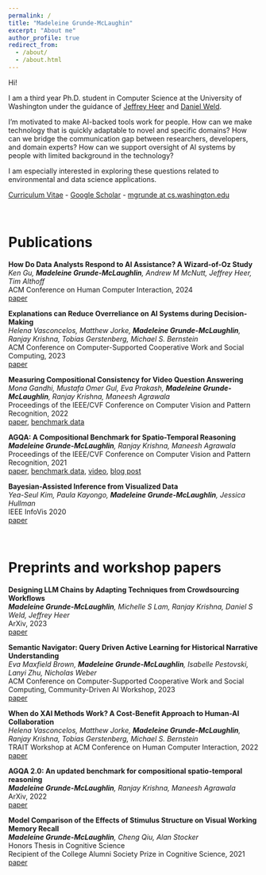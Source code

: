 ```yaml
---
permalink: /
title: "Madeleine Grunde-McLaughin"
excerpt: "About me"
author_profile: true
redirect_from: 
  - /about/
  - /about.html
---
```


Hi! 

I am a third year Ph.D. student in Computer Science at the University of Washington under the guidance of [Jeffrey Heer](https://homes.cs.washington.edu/~jheer/) and [Daniel Weld](https://www.cs.washington.edu/people/faculty/weld). 

I’m motivated to make AI-backed tools work for people. How can we make technology that is quickly adaptable to novel and specific domains? How can we bridge the communication gap between researchers, developers, and domain experts? How can we support oversight of AI systems by people with limited background in the technology?

I am especially interested in exploring these questions related to environmental and data science applications.

[Curriculum Vitae](CV.pdf) - [Google Scholar](https://scholar.google.com/citations?user=wzqKsd4AAAAJ&hl=en&oi=ao) - [mgrunde at cs.washington.edu](mailto:mgrunde@cs.washington.edu)


<br/>


Publications
======

**How Do Data Analysts Respond to AI Assistance? A Wizard-of-Oz Study** \
*Ken Gu, **Madeleine Grunde-McLaughlin**, Andrew M McNutt, Jeffrey Heer, Tim Althoff* \
ACM Conference on Human Computer Interaction, 2024\
[paper](https://arxiv.org/abs/2309.10108)

**Explanations can Reduce Overreliance on AI Systems during Decision-Making** \
*Helena Vasconcelos, Matthew Jorke, **Madeleine Grunde-McLaughlin**, Ranjay Krishna, Tobias Gerstenberg, Michael S. Bernstein* \
ACM Conference on Computer-Supported Cooperative Work and Social Computing, 2023\
[paper](https://arxiv.org/abs/2212.06823)

**Measuring Compositional Consistency for Video Question Answering** \
*Mona Gandhi, Mustafa Omer Gul, Eva Prakash, **Madeleine Grunde-McLaughlin**, Ranjay Krishna, Maneesh Agrawala*\
Proceedings of the IEEE/CVF Conference on Computer Vision and Pattern Recognition, 2022\
[paper](https://arxiv.org/pdf/2204.07190.pdf), [benchmark data](https://agqa-decomp.cs.washington.edu/)

**AGQA: A Compositional Benchmark for Spatio-Temporal Reasoning** \
***Madeleine Grunde-McLaughlin**, Ranjay Krishna, Maneesh Agrawala*\
Proceedings of the IEEE/CVF Conference on Computer Vision and Pattern Recognition, 2021\
[paper](https://arxiv.org/pdf/2103.16002.pdf), [benchmark data](https://cs.stanford.edu/people/ranjaykrishna/agqa/), [video](https://www.youtube.com/watch?v=6Rw1QF9Hono), [blog post](http://ai.stanford.edu/blog/agqa/)

**Bayesian-Assisted Inference from Visualized Data**\
*Yea-Seul Kim, Paula Kayongo, **Madeleine Grunde-McLaughlin**, Jessica Hullman*\
IEEE InfoVis 2020\
[paper](https://arxiv.org/pdf/2008.00142.pdf)

<br/>


Preprints and workshop papers
======

**Designing LLM Chains by Adapting Techniques from Crowdsourcing Workflows** \
***Madeleine Grunde-McLaughlin**, Michelle S Lam, Ranjay Krishna, Daniel S Weld, Jeffrey Heer* \
ArXiv, 2023\
[paper](https://arxiv.org/abs/2312.11681)

**Semantic Navigator: Query Driven Active Learning for Historical Narrative Understanding** \
*Eva Maxfield Brown, **Madeleine Grunde-McLaughlin**, Isabelle Pestovski, Lanyi Zhu, Nicholas Weber* \
ACM Conference on Computer-Supported Cooperative Work and Social Computing, Community-Driven AI Workshop, 2023 \
[paper](CSCW-2023-workshop.pdf)

**When do XAI Methods Work? A Cost-Benefit Approach to Human-AI Collaboration** \
*Helena Vasconcelos, Matthew Jorke, **Madeleine Grunde-McLaughlin**, Ranjay Krishna, Tobias Gerstenberg, Michael S. Bernstein* \
TRAIT Workshop at ACM Conference on Human Computer Interaction, 2022\
[paper](https://chi-trait.github.io/papers/2022/CHI_TRAIT_2022_Paper_44.pdf)

**AGQA 2.0: An updated benchmark for compositional spatio-temporal reasoning** \
***Madeleine Grunde-McLaughlin**, Ranjay Krishna, Maneesh Agrawala* \
ArXiv, 2022\
[paper](https://arxiv.org/abs/2204.06105)

**Model Comparison of the Effects of Stimulus Structure on Visual Working Memory Recall**\
***Madeleine Grunde-McLaughlin**, Cheng Qiu, Alan Stocker* \
Honors Thesis in Cognitive Science\
Recipient of the College Alumni Society Prize in Cognitive Science, 2021\
[paper](Thesis.pdf)
